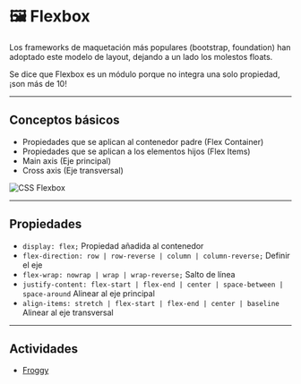 # 🖼 Flexbox

Los frameworks de maquetación más populares (bootstrap, foundation) han adoptado este modelo de layout, dejando a un lado los molestos floats.

Se dice que Flexbox es un módulo porque no integra una solo propiedad, ¡son más de 10!

---

## Conceptos básicos
- Propiedades que se aplican al contenedor padre (Flex Container)
- Propiedades que se aplican a los elementos hijos (Flex Items)
- Main axis (Eje principal)
- Cross axis (Eje transversal)


![CSS Flexbox](https://css-tricks.com/wp-content/uploads/2018/11/00-basic-terminology.svg)

---

## Propiedades
- `display: flex;` Propiedad añadida al contenedor
- `flex-direction: row | row-reverse | column | column-reverse;` Definir el eje
- `flex-wrap: nowrap | wrap | wrap-reverse;` Salto de línea
- `justify-content: flex-start | flex-end | center | space-between | space-around` Alinear al eje principal
- `align-items: stretch | flex-start | flex-end | center | baseline` Alinear al eje transversal

---
## Actividades
- [Froggy](https://flexboxfroggy.com/#es)